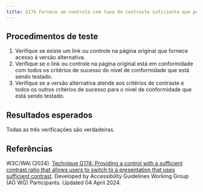 ```yaml
---
title: G174 Fornece um controle com taxa de contraste suficiente que permite aos usuários mudar para uma apresentação que utiliza contraste suficiente
---
```


## Procedimentos de teste

1. Verifique se existe um link ou controle na página original que fornece acesso à versão alternativa.
2. Verifique se o link ou controle na página original está em conformidade com todos os critérios de sucesso do nível de conformidade que está sendo testado.
3. Verifique se a versão alternativa atende aos critérios de contraste e todos os outros critérios de sucesso para o nível de conformidade que está sendo testado.

## Resultados esperados
Todas as três verificações são verdadeiras.

## Referências

W3C/WAI (2024). [Technique G174: Providing a control with a sufficient contrast ratio that allows users to switch to a presentation that uses sufficient contrast](https://www.w3.org/WAI/WCAG21/Techniques/general/G174). Developed by Accessibility Guidelines Working Group (AG WG) Participants. Updated 04 April 2024.